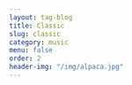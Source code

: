```yaml
---
layout: tag-blog
title: Classic
slug: classic
category: music
menu: false
order: 2
header-img: "/img/alpaca.jpg"
---
```

